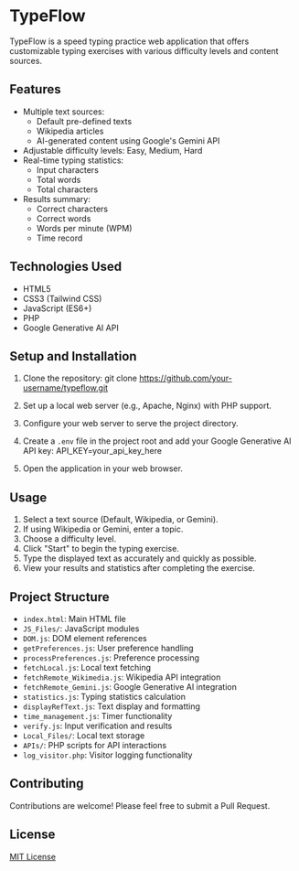 # TypeFlow

TypeFlow is a speed typing practice web application that offers customizable typing exercises with various difficulty levels and content sources.

## Features

- Multiple text sources:
  - Default pre-defined texts
  - Wikipedia articles
  - AI-generated content using Google's Gemini API
- Adjustable difficulty levels: Easy, Medium, Hard
- Real-time typing statistics:
  - Input characters
  - Total words
  - Total characters
- Results summary:
  - Correct characters
  - Correct words
  - Words per minute (WPM)
  - Time record

## Technologies Used

- HTML5
- CSS3 (Tailwind CSS)
- JavaScript (ES6+)
- PHP
- Google Generative AI API

## Setup and Installation

1. Clone the repository:
    git clone https://github.com/your-username/typeflow.git

2. Set up a local web server (e.g., Apache, Nginx) with PHP support.

3. Configure your web server to serve the project directory.

4. Create a `.env` file in the project root and add your Google Generative AI API key:
    API_KEY=your_api_key_here

5. Open the application in your web browser.

## Usage

1. Select a text source (Default, Wikipedia, or Gemini).
2. If using Wikipedia or Gemini, enter a topic.
3. Choose a difficulty level.
4. Click "Start" to begin the typing exercise.
5. Type the displayed text as accurately and quickly as possible.
6. View your results and statistics after completing the exercise.

## Project Structure

- `index.html`: Main HTML file
- `JS_Files/`: JavaScript modules
- `DOM.js`: DOM element references
- `getPreferences.js`: User preference handling
- `processPreferences.js`: Preference processing
- `fetchLocal.js`: Local text fetching
- `fetchRemote_Wikimedia.js`: Wikipedia API integration
- `fetchRemote_Gemini.js`: Google Generative AI integration
- `statistics.js`: Typing statistics calculation
- `displayRefText.js`: Text display and formatting
- `time_management.js`: Timer functionality
- `verify.js`: Input verification and results
- `Local_Files/`: Local text storage
- `APIs/`: PHP scripts for API interactions
- `log_visitor.php`: Visitor logging functionality

## Contributing

Contributions are welcome! Please feel free to submit a Pull Request.

## License

[MIT License](LICENSE)
